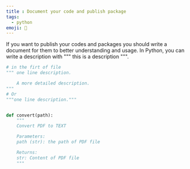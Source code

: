 ```yaml
---
title : Document your code and publish package 
tags:
  - python
emoji: 🐍
---
```


If you want to publish your codes and packages you should write a document for them to better understanding and usage. In Python, you can write a description with  """ this is a description """.

```python
# in the firt of file 
""" one line description.

    A more detailed description.
"""
# Or
"""one line description."""


def convert(path):
    """ 
    Convert PDF to TEXT

    Parameters:
    path (str): the path of PDF file

    Returns:
    str: Content of PDF file
    """

```